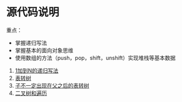 # 源代码说明

重点：
- 掌握递归写法
- 掌握基本的面向对象思维
- 使用数组的方法（push，pop，shift，unshift）实现堆栈等基本数据

1. [1加到N的递归写法](1.js)
2. [表转树](2.js)
3. [子不一定出现在父之后的表转树](3.js)
4. [二叉树和遍历](4.js)
